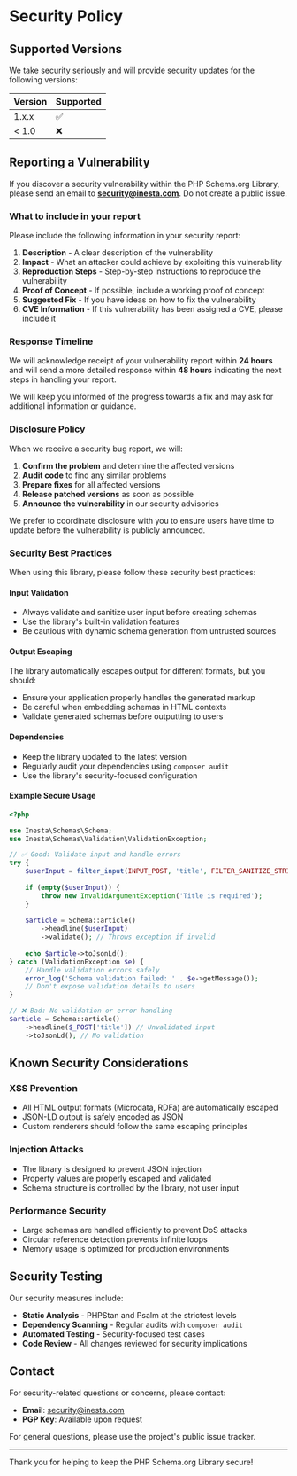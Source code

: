 # Security Policy

## Supported Versions

We take security seriously and will provide security updates for the following versions:

| Version | Supported          |
| ------- | ------------------ |
| 1.x.x   | :white_check_mark: |
| < 1.0   | :x:                |

## Reporting a Vulnerability

If you discover a security vulnerability within the PHP Schema.org Library, please send an email to **security@inesta.com**. Do not create a public issue.

### What to include in your report

Please include the following information in your security report:

1. **Description** - A clear description of the vulnerability
2. **Impact** - What an attacker could achieve by exploiting this vulnerability
3. **Reproduction Steps** - Step-by-step instructions to reproduce the vulnerability
4. **Proof of Concept** - If possible, include a working proof of concept
5. **Suggested Fix** - If you have ideas on how to fix the vulnerability
6. **CVE Information** - If this vulnerability has been assigned a CVE, please include it

### Response Timeline

We will acknowledge receipt of your vulnerability report within **24 hours** and will send a more detailed response within **48 hours** indicating the next steps in handling your report.

We will keep you informed of the progress towards a fix and may ask for additional information or guidance.

### Disclosure Policy

When we receive a security bug report, we will:

1. **Confirm the problem** and determine the affected versions
2. **Audit code** to find any similar problems
3. **Prepare fixes** for all affected versions
4. **Release patched versions** as soon as possible
5. **Announce the vulnerability** in our security advisories

We prefer to coordinate disclosure with you to ensure users have time to update before the vulnerability is publicly announced.

### Security Best Practices

When using this library, please follow these security best practices:

#### Input Validation
- Always validate and sanitize user input before creating schemas
- Use the library's built-in validation features
- Be cautious with dynamic schema generation from untrusted sources

#### Output Escaping
The library automatically escapes output for different formats, but you should:
- Ensure your application properly handles the generated markup
- Be careful when embedding schemas in HTML contexts
- Validate generated schemas before outputting to users

#### Dependencies
- Keep the library updated to the latest version
- Regularly audit your dependencies using `composer audit`
- Use the library's security-focused configuration

#### Example Secure Usage

```php
<?php

use Inesta\Schemas\Schema;
use Inesta\Schemas\Validation\ValidationException;

// ✅ Good: Validate input and handle errors
try {
    $userInput = filter_input(INPUT_POST, 'title', FILTER_SANITIZE_STRING);
    
    if (empty($userInput)) {
        throw new InvalidArgumentException('Title is required');
    }
    
    $article = Schema::article()
        ->headline($userInput)
        ->validate(); // Throws exception if invalid
        
    echo $article->toJsonLd();
} catch (ValidationException $e) {
    // Handle validation errors safely
    error_log('Schema validation failed: ' . $e->getMessage());
    // Don't expose validation details to users
}

// ❌ Bad: No validation or error handling
$article = Schema::article()
    ->headline($_POST['title']) // Unvalidated input
    ->toJsonLd(); // No validation
```

## Known Security Considerations

### XSS Prevention
- All HTML output formats (Microdata, RDFa) are automatically escaped
- JSON-LD output is safely encoded as JSON
- Custom renderers should follow the same escaping principles

### Injection Attacks
- The library is designed to prevent JSON injection
- Property values are properly escaped and validated
- Schema structure is controlled by the library, not user input

### Performance Security
- Large schemas are handled efficiently to prevent DoS attacks
- Circular reference detection prevents infinite loops
- Memory usage is optimized for production environments

## Security Testing

Our security measures include:

- **Static Analysis** - PHPStan and Psalm at the strictest levels
- **Dependency Scanning** - Regular audits with `composer audit`
- **Automated Testing** - Security-focused test cases
- **Code Review** - All changes reviewed for security implications

## Contact

For security-related questions or concerns, please contact:
- **Email**: security@inesta.com
- **PGP Key**: Available upon request

For general questions, please use the project's public issue tracker.

---

Thank you for helping to keep the PHP Schema.org Library secure!